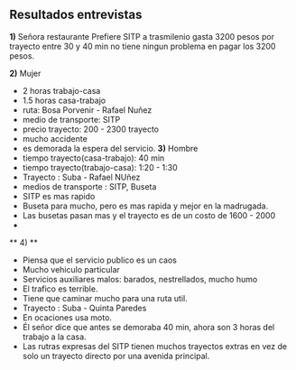 ## Resultados entrevistas

**1)** Señora restaurante
Prefiere SITP a trasmilenio
gasta 3200 pesos por trayecto
entre 30 y 40 min
no tiene ningun problema en pagar los 3200 pesos.

**2)** Mujer
- 2 horas trabajo-casa
- 1.5 horas casa-trabajo
- ruta: Bosa Porvenir - Rafael Nuñez
- medio de transporte: SITP
- precio trayecto: 200 - 2300 trayecto
- mucho accidente
- es demorada la espera del servicio.
**3)** Hombre
- tiempo trayecto(casa-trabajo): 40 min
- tiempo trayecto(trabajo-casa): 1:20 - 1:30
- Trayecto : Suba - Rafael NUñez
- medios de transporte : SITP, Buseta
- SITP  es mas rapido
- Buseta para mucho, pero es mas rapida y mejor en la madrugada.
- Las busetas pasan mas y el trayecto es de un costo de 1600 - 2000
-
** 4) **
- Piensa que el servicio publico es un caos
- Mucho vehiculo particular
- Servicios auxiliares malos: barados, nestrellados, mucho humo
- El trafico es terrible.
- Tiene que caminar mucho para una ruta util.
- Trayecto : Suba - Quinta Paredes
- En ocaciones usa moto.
- Él señor dice que antes se demoraba 40 min, ahora son 3 horas del trabajo a la casa.
- Las rutras expresas del SITP tienen muchos trayectos extras en vez de solo un trayecto directo por una avenida principal.
